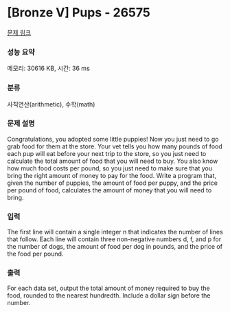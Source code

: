 # [Bronze V] Pups - 26575 

[문제 링크](https://www.acmicpc.net/problem/26575) 

### 성능 요약

메모리: 30616 KB, 시간: 36 ms

### 분류

사칙연산(arithmetic), 수학(math)

### 문제 설명

<p>Congratulations, you adopted some little puppies! Now you just need to go grab food for them at the store. Your vet tells you how many pounds of food each pup will eat before your next trip to the store, so you just need to calculate the total amount of food that you will need to buy. You also know how much food costs per pound, so you just need to make sure that you bring the right amount of money to pay for the food. Write a program that, given the number of puppies, the amount of food per puppy, and the price per pound of food, calculates the amount of money that you will need to bring.</p>

### 입력 

 <p>The first line will contain a single integer n that indicates the number of lines that follow. Each line will contain three non-negative numbers d, f, and p for the number of dogs, the amount of food per dog in pounds, and the price of the food per pound.</p>

### 출력 

 <p>For each data set, output the total amount of money required to buy the food, rounded to the nearest hundredth. Include a dollar sign before the number.</p>

